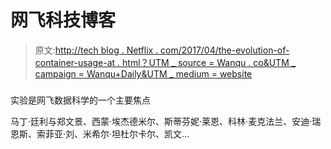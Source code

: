 # 网飞科技博客

> 原文:[http://tech blog . Netflix . com/2017/04/the-evolution-of-container-usage-at . html？UTM _ source = Wanqu . co&UTM _ campaign = Wanqu+Daily&UTM _ medium = website](http://techblog.netflix.com/2017/04/the-evolution-of-container-usage-at.html?utm_source=wanqu.co&utm_campaign=Wanqu+Daily&utm_medium=website)

### 

实验是网飞数据科学的一个主要焦点

马丁·廷利与郑文景、西蒙·埃杰德米尔、斯蒂芬妮·莱恩、科林·麦克法兰、安迪·瑞恩斯、索菲亚·刘、米希尔·坦杜尔卡尔、凯文…